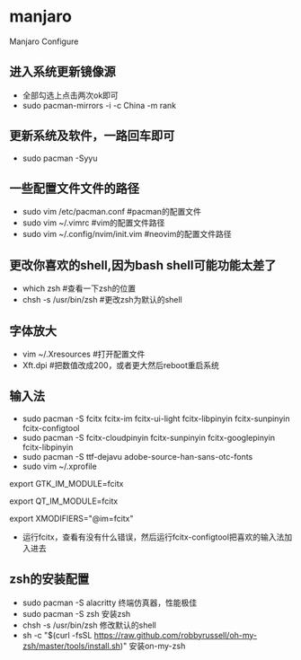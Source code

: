# manjaro
Manjaro Configure

## 进入系统更新镜像源
- 全部勾选上点击两次ok即可
- sudo pacman-mirrors -i -c China -m rank
## 更新系统及软件，一路回车即可
- sudo pacman -Syyu
## 一些配置文件文件的路径
- sudo vim /etc/pacman.conf  #pacman的配置文件
- sudo vim ~/.vimrc  #vim的配置文件路径
- sudo vim ~/.config/nvim/init.vim  #neovim的配置文件路径
## 更改你喜欢的shell,因为bash shell可能功能太差了
- which zsh  #查看一下zsh的位置
- chsh -s /usr/bin/zsh  #更改zsh为默认的shell
## 字体放大
- vim ~/.Xresources  #打开配置文件
- Xft.dpi  #把数值改成200，或者更大然后reboot重启系统
## 输入法
- sudo pacman -S fcitx fcitx-im fcitx-ui-light fcitx-libpinyin fcitx-sunpinyin fcitx-configtool
- sudo pacman -S fcitx-cloudpinyin fcitx-sunpinyin fcitx-googlepinyin fcitx-libpinyin
- sudo pacman -S ttf-dejavu adobe-source-han-sans-otc-fonts
- sudo vim ~/.xprofile

export GTK_IM_MODULE=fcitx

export QT_IM_MODULE=fcitx

export XMODIFIERS="@im=fcitx"

- 运行fcitx，查看有没有什么错误，然后运行fcitx-configtool把喜欢的输入法加入进去
## zsh的安装配置
- sudo pacman -S alacritty  终端仿真器，性能极佳
- sudo pacman -S zsh 安装zsh
- chsh -s /usr/bin/zsh 修改默认的shell
- sh -c "$(curl -fsSL https://raw.github.com/robbyrussell/oh-my-zsh/master/tools/install.sh)"  安装on-my-zsh
